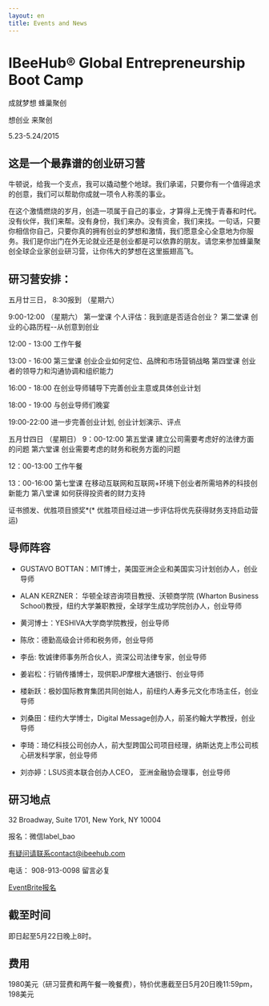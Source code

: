 ```yaml
---
layout: en
title: Events and News
---
```

# IBeeHub® Global Entrepreneurship Boot Camp

成就梦想 蜂巢聚创

想创业 来聚创

5.23-5.24/2015

## 这是一个最靠谱的创业研习营

牛顿说，给我一个支点，我可以撬动整个地球。我们承诺，只要你有一个值得追求的创意，我们可以帮助你成就一项令人称羡的事业。

在这个激情燃烧的岁月，创造一项属于自己的事业，才算得上无愧于青春和时代。没有伙伴，我们来帮。没有身份，我们来办。没有资金，我们来找。一句话，只要你相信你自己，只要你真的拥有创业的梦想和激情，我们愿意全心全意地为你服务。我们是你出门在外无论就业还是创业都是可以依靠的朋友。请您来参加蜂巢聚创全球企业家创业研习营，让你伟大的梦想在这里振翅高飞。


## 研习营安排：

五月廿三日， 8:30报到 （星期六） 

9:00-12:00 （星期六）
第一堂课 个人评估：我到底是否适合创业？
第二堂课 创业的心路历程--从创意到创业

12:00 - 13:00 工作午餐

13:00 - 16:00 
第三堂课 创业企业如何定位、品牌和市场营销战略
第四堂课 创业者的领导力和沟通协调和组织能力

16:00 - 18:00 
在创业导师辅导下完善创业主意或具体创业计划

18:00 - 19:00 
与创业导师们晚宴 

19:00-22:00
进一步完善创业计划, 创业计划演示、评点

五月廿四日 （星期日）
9：00-12:00
第五堂课  建立公司需要考虑好的法律方面的问题
第六堂课 创业需要考虑的财务和税务方面的问题

12：00-13:00 工作午餐

13：00-16:00
第七堂课 在移动互联网和互联网+环境下创业者所需培养的科技创新能力
第八堂课 如何获得投资者的财力支持

证书颁发、优胜项目颁奖*(* 优胜项目经过进一步评估将优先获得财务支持启动营运)


## 导师阵容

- GUSTAVO BOTTAN：MIT博士，美国亚洲企业和美国实习计划创办人，创业导师

- ALAN KERZNER： 华顿全球咨询项目教授、沃顿商学院 (Wharton Business School)教授，纽约大学兼职教授，全球学生成功学院创办人，创业导师

- 黄河博士：YESHIVA大学商学院教授，创业导师

- 陈欣：德勤高级会计师和税务师，创业导师

- 李岳: 牧诚律师事务所合伙人，资深公司法律专家，创业导师

- 姜岩松：行销传播博士，现供职JP摩根大通银行、创业导师

- 楼新跃：极妙国际教育集团共同创始人，前纽约人寿多元文化市场主任，创业导师

- 刘桑田：纽约大学博士，Digital Message创办人，前圣约翰大学教授，创业导师

- 李琦：琦亿科技公司创办人，前大型跨国公司项目经理，纳斯达克上市公司核心研发科学家，创业导师

- 刘亦婷：LSUS资本联合创办人CEO， 亚洲金融协会理事，创业导师


## 研习地点

32 Broadway, Suite 1701, New York, NY 10004

报名：微信label_bao

有疑问请联系contact@ibeehub.com

电话： 908-913-0098 留言必复


[EventBrite报名](https://www.eventbrite.com/e/ibeehub-global-entrepreneurship-boot-camp-tickets-16833724122)


## 截至时间

即日起至5月22日晚上8时。

## 费用

1980美元（研习营费和两午餐一晚餐费），特价优惠截至日5月20日晚11:59pm，198美元


